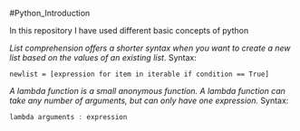 #Python_Introduction

In this repository I have used different basic concepts of python

*List comprehension offers a shorter syntax when you want to create a new list based on the values of an existing list*.
Syntax:
```
newlist = [expression for item in iterable if condition == True]
```
*A lambda function is a small anonymous function.
A lambda function can take any number of arguments, but can only have one expression.*
Syntax:
```java script
lambda arguments : expression
```
